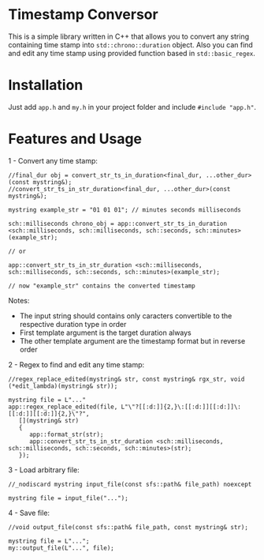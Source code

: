 # Timestamp Conversor

This is a simple library written in C++ that allows you to convert any string containing time stamp into ```std::chrono::duration``` object.
Also you can find and edit any time stamp using provided function based in ```std::basic_regex```.

# Installation
Just add ```app.h``` and ```my.h``` in your project folder and include ```#include "app.h"```.

# Features and Usage

1 - Convert any time stamp:
```
//final_dur obj = convert_str_ts_in_duration<final_dur, ...other_dur>(const mystring&);
//convert_str_ts_in_str_duration<final_dur, ...other_dur>(const mystring&);

mystring example_str = "01 01 01"; // minutes seconds milliseconds

sch::milliseconds chrono_obj = app::convert_str_ts_in_duration <sch::milliseconds, sch::milliseconds, sch::seconds, sch::minutes>(example_str);

// or

app::convert_str_ts_in_str_duration <sch::milliseconds, sch::milliseconds, sch::seconds, sch::minutes>(example_str);

// now "example_str" contains the converted timestamp
```
Notes:
- The input string should contains only caracters convertible to the respective duration type in order
- First template argument is the target duration always
- The other template argument are the timestamp format but in reverse order

2 - Regex to find and edit any time stamp:
```
//regex_replace_edited(mystring& str, const mystring& rgx_str, void (*edit_lambda)(mystring& str));

mystring file = L"..."
app::regex_replace_edited(file, L"\"?[[:d:]]{2,}\:[[:d:]][[:d:]]\:[[:d:]][[:d:]]{2,}\"?",
   [](mystring& str)
   {
      app::format_str(str);
      app::convert_str_ts_in_str_duration <sch::milliseconds, sch::milliseconds, sch::seconds, sch::minutes>(str);
   });
```

3 - Load arbitrary file:
```
//_nodiscard mystring input_file(const sfs::path& file_path) noexcept

mystring file = input_file("...");
```

4 - Save file:
```
//void output_file(const sfs::path& file_path, const mystring& str);

mystring file = L"...";
my::output_file(L"...", file);
```
